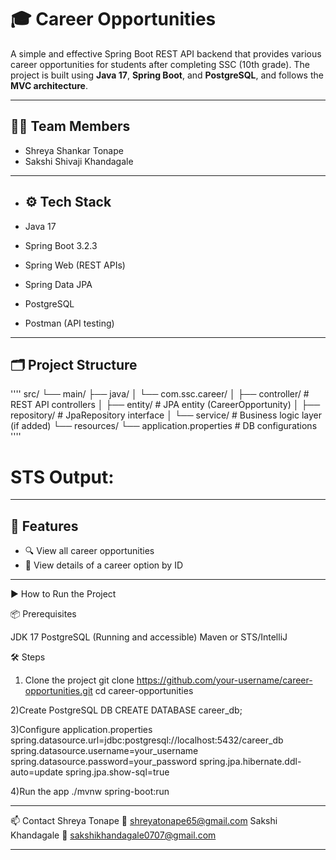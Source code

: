 # 🎓 Career Opportunities 

A simple and effective Spring Boot REST API backend that provides various career opportunities for students after completing SSC (10th grade). The project is built using **Java 17**, **Spring Boot**, and **PostgreSQL**, and follows the **MVC architecture**.

---

## 👨‍💻 Team Members

- Shreya Shankar Tonape
- Sakshi Shivaji Khandagale

---

- ## ⚙️ Tech Stack

- Java 17  
- Spring Boot 3.2.3  
- Spring Web (REST APIs)  
- Spring Data JPA  
- PostgreSQL  
- Postman (API testing)

 --- 
 ## 🗂️ Project Structure

''''
src/
└── main/
├── java/
│ └── com.ssc.career/
│ ├── controller/ # REST API controllers
│ ├── entity/ # JPA entity (CareerOpportunity)
│ ├── repository/ # JpaRepository interface
│ └── service/ # Business logic layer (if added)
└── resources/
└── application.properties # DB configurations
''''

# STS Output:


---

## 📌 Features

- 🔍 View all career opportunities  
- 📄 View details of a career option by ID

----

▶️ How to Run the Project

📦 Prerequisites

JDK 17
PostgreSQL (Running and accessible)
Maven or STS/IntelliJ


🛠️ Steps

1) Clone the project
git clone https://github.com/your-username/career-opportunities.git
cd career-opportunities


2)Create PostgreSQL DB
CREATE DATABASE career_db;


3)Configure application.properties
spring.datasource.url=jdbc:postgresql://localhost:5432/career_db
spring.datasource.username=your_username
spring.datasource.password=your_password
spring.jpa.hibernate.ddl-auto=update
spring.jpa.show-sql=true


4)Run the app
./mvnw spring-boot:run

---

📫 Contact
Shreya Tonape
📧 shreyatonape65@gmail.com
Sakshi Khandagale
📧 sakshikhandagale0707@gmail.com

---

